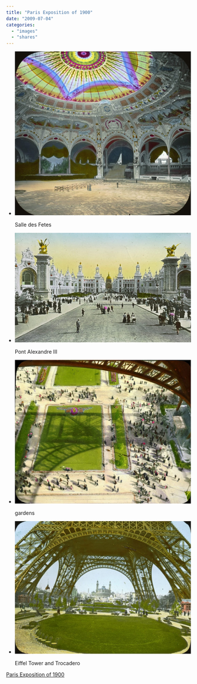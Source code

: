 ```yaml
---
title: "Paris Exposition of 1900"
date: "2009-07-04"
categories: 
  - "images"
  - "shares"
---
```


- ![](images/4wnP83SaFphz7f2lD8aVTQIyo5_1280-1024x950.jpg)
    
    Salle des Fetes
    
- ![](images/4wnP83SaFphz7f2lD8aVTQIyo2_1280-1024x636.jpg)
    
    Pont Alexandre III
    
- ![](images/4wnP83SaFphz7f2lD8aVTQIyo4_1280-1024x835.jpg)
    
    gardens
    
- ![](images/4wnP83SaFphz7f2lD8aVTQIyo1_1280-1024x769.jpg)
    
    Eiffel Tower and Trocadero
    

[Paris Exposition of 1900](http://www.flickr.com/photos/brooklyn_museum/sets/72157604656089762/)
